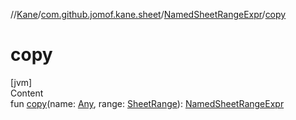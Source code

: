 //[Kane](../../index.md)/[com.github.jomof.kane.sheet](../index.md)/[NamedSheetRangeExpr](index.md)/[copy](copy.md)



# copy  
[jvm]  
Content  
fun [copy](copy.md)(name: [Any](https://kotlinlang.org/api/latest/jvm/stdlib/kotlin/-any/index.html), range: [SheetRange](../-sheet-range/index.md)): [NamedSheetRangeExpr](index.md)  



